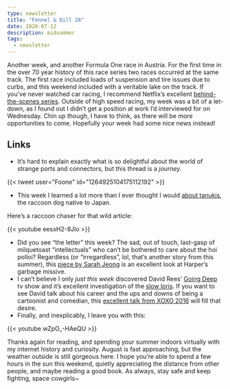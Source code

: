 ```yaml
---
type: newsletter
title: "Fennel & Dill 28"
date: 2020-07-12
description: midsummer
tags:
  - newsletter
---
```


Another week, and another Formula One race in Austria. For the first time in the over 70 year history of this race series two races occurred at the same track. The first race included loads of suspension and tire issues due to curbs, and this weekend included with a veritable lake on the track. If you’ve never watched car racing, I recommend Netflix’s excellent [behind-the-scenes series](https://www.netflix.com/title/80204890?s=i&trkid=0). Outside of high speed racing, my week was a bit of a let-down, as I found out I didn’t get a position at work I’d interviewed for on Wednesday. Chin up though, I have to think, as there will be more opportunities to come. Hopefully your week had some nice news instead!

## Links

- It’s hard to explain exactly what is so delightful about the world of strange ports and connectors, but this thread is a _journey_.

{{< tweet user="Foone" id="1264925104175112192" >}}

- This week I learned a lot more than I ever thought I would [about tanukis](https://hyakumonogatari.com/2013/08/30/tanuki-no-kintama-tanukis-giant-balls/), the raccoon dog native to Japan.

Here’s a raccoon chaser for that wild article:

{{< youtube eesxH2-8Jlo >}}

- Did you see “the letter” this week? The sad, out of touch, last-gasp of milquetoast “intellectuals” who can’t be bothered to care about the hoi polloi? Regardless (or “irregardless”, lol, that’s another story from this summer), this [piece by Sarah Jeong](https://www.theverge.com/21320338/letter-harpers-writers-free-speech-canceled-social-media-illiberalism) is an excellent look at Harper’s garbage missive.
- I can’t believe I only *just this week* discovered David Rees’ [Going Deep](https://www.amazon.com/Going-Deep-David-Rees-Season/dp/B00M50KCGA) tv show and it’s excellent investigation of the [slow loris](https://en.m.wikipedia.org/wiki/Slow_loris). If you want to see David talk about his career and the ups and downs of being a cartoonist and comedian, this [excellent talk from XOXO 2016](https://xoxofest.com/2016/videos/david-rees) will fill that desire.
- Finally, and inexplicably, I leave you with this:

{{< youtube wZpO_-HAeQU >}}

Thanks again for reading, and spending your summer indoors virtually with my internet history and curiosity. August is fast approaching, but the weather outside is still gorgeous here. I hope you’re able to spend a few hours in the sun this weekend, quietly appreciating the distance from other people, and maybe reading a good book. As always, stay safe and keep fighting, space cowgirls~

